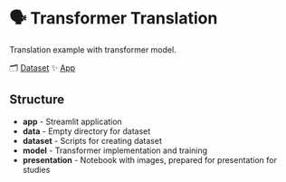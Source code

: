 # 🗣️ Transformer Translation

Translation example with transformer model.

🗂 [Dataset](https://huggingface.co/datasets/klima7/en-pl-translation) ✨ [App](https://huggingface.co/spaces/klima7/Simple-PL-EN-Translator)

## Structure
- **app** - Streamlit application
- **data** - Empty directory for dataset
- **dataset** - Scripts for creating dataset
- **model** - Transformer implementation and training
- **presentation** - Notebook with images, prepared for presentation for studies

